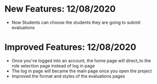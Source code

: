 # New Features: 12/08/2020

- Now Students can choose the students they are going to submit evaluations 

# Improved Features: 12/08/2020

- Once you've logged into an account, the home page will direct_to the role selection page instead of log in page
- The log in page will became the main page once you open the project
- Improved the format and styles of the evaluations pages